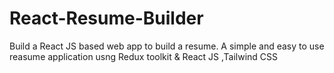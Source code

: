 # React-Resume-Builder
Build a React JS based web app to build a resume. A simple and easy to use reasume application usng Redux toolkit &amp; React JS ,Tailwind CSS
